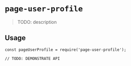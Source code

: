 # `page-user-profile`

> TODO: description

## Usage

```
const pageUserProfile = require('page-user-profile');

// TODO: DEMONSTRATE API
```
